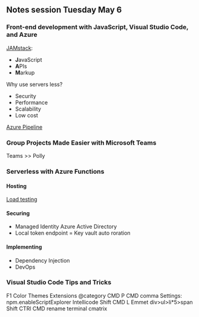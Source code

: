 ## Notes session Tuesday May 6

### Front-end development with JavaScript, Visual Studio Code, and Azure

[JAMstack](https://jamstack.org/):
- **J**avaScript
- **A**PIs
- **M**arkup

Why use servers less?
- Security
- Performance
- Scalability
- Low cost

[Azure Pipeline](https://github.com/marketplace/azure-pipelines)

### Group Projects Made Easier with Microsoft Teams

Teams >> Polly

### Serverless with Azure Functions

#### Hosting
[Load testing](https://loader.io/)

#### Securing
- Managed Identity Azure Active Directory
- Local token endpoint
= Key vault auto roration

#### Implementing
- Dependency Injection
- DevOps

### Visual Studio Code Tips and Tricks
F1
Color Themes
Extensions @category
CMD P
CMD comma
Settings: npm.enableScriptExplorer
Intellicode
Shift CMD L
Emmet div>ul>li*5>span
Shift CTRl CMD
rename terminal cmatrix

